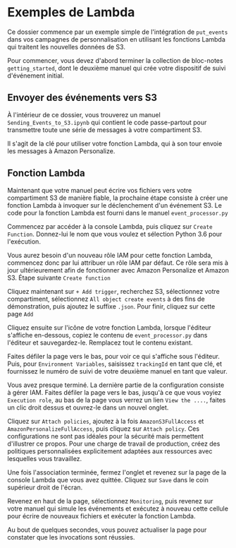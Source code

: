 # Exemples de Lambda

Ce dossier commence par un exemple simple de l'intégration de `put_events` dans vos campagnes de personnalisation en utilisant les fonctions Lambda qui traitent les nouvelles données de S3.

Pour commencer, vous devez d'abord terminer la collection de bloc-notes `getting_started`, dont le deuxième manuel qui crée votre dispositif de suivi d'événement initial.


## Envoyer des événements vers S3

À l'intérieur de ce dossier, vous trouverez un manuel `Sending_Events_to_S3.ipynb` qui contient le code passe-partout pour transmettre toute une série de messages à votre compartiment S3.

Il s'agit de la clé pour utiliser votre fonction Lambda, qui à son tour envoie les messages à Amazon Personalize.

## Fonction Lambda

Maintenant que votre manuel peut écrire vos fichiers vers votre compartiment S3 de manière fiable, la prochaine étape consiste à créer une fonction Lambda à invoquer sur le déclenchement d'un événement S3. Le code pour la fonction Lambda est fourni dans le manuel `event_processor.py`


Commencez par accéder à la console Lambda, puis cliquez sur `Create Function`. Donnez-lui le nom que vous voulez et sélection Python 3.6 pour l'exécution.

Vous aurez besoin d'un nouveau rôle IAM pour cette fonction Lambda, commencez donc par lui attribuer un rôle IAM par défaut. Ce rôle sera mis à jour ultérieurement afin de fonctionner avec Amazon Personalize et Amazon S3. Étape suivante `Create function`


Cliquez maintenant sur `+ Add trigger`, recherchez S3, sélectionnez votre compartiment, sélectionnez `All object create events` à des fins de démonstration, puis ajoutez le suffixe `.json`. Pour finir, cliquez sur cette page `Add`

Cliquez ensuite sur l'icône de votre fonction Lambda, lorsque l'éditeur s'affiche en-dessous, copiez le contenu de `event_processor.py` dans l'éditeur et sauvegardez-le. Remplacez tout le contenu existant.

Faites défiler la page vers le bas, pour voir ce qui s'affiche sous l'éditeur. Puis, pour `Environment Variables`, saisissez `trackingId` en tant que clé, et fournissez le numéro de suivi de votre deuxième manuel en tant que valeur.

Vous avez presque terminé. La dernière partie de la configuration consiste à gérer IAM. Faites défiler la page vers le bas, jusqu'à ce que vous voyiez `Execution role`, au bas de la page vous verrez un lien `View the ....`, faites un clic droit dessus et ouvrez-le dans un nouvel onglet.

Cliquez sur `Attach policies`, ajoutez à la fois `AmazonS3FullAccess` et `AmazonPersonalizeFullAccess`, puis cliquez sur `Attach policy`. Ces configurations ne sont pas idéales pour la sécurité mais permettent d'illustrer ce propos. Pour une charge de travail de production, créez des politiques personnalisées explicitement adaptées aux ressources avec lesquelles vous travaillez.

Une fois l'association terminée, fermez l'onglet et revenez sur la page de la console Lambda que vous avez quittée. Cliquez sur `Save` dans le coin supérieur droit de l'écran.

Revenez en haut de la page, sélectionnez `Monitoring`, puis revenez sur votre manuel qui simule les événements et exécutez à nouveau cette cellule pour écrire de nouveaux fichiers et exécuter la fonction Lambda.

Au bout de quelques secondes, vous pouvez actualiser la page pour constater que les invocations sont réussies.
